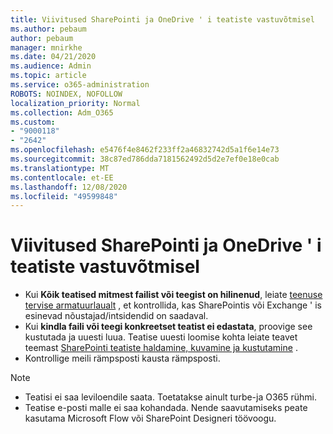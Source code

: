 ```yaml
---
title: Viivitused SharePointi ja OneDrive ' i teatiste vastuvõtmisel
ms.author: pebaum
author: pebaum
manager: mnirkhe
ms.date: 04/21/2020
ms.audience: Admin
ms.topic: article
ms.service: o365-administration
ROBOTS: NOINDEX, NOFOLLOW
localization_priority: Normal
ms.collection: Adm_O365
ms.custom:
- "9000118"
- "2642"
ms.openlocfilehash: e5476f4e8462f233ff2a46832742d5a1f6e14e73
ms.sourcegitcommit: 38c87ed786dda7181562492d5d2e7ef0e18e0cab
ms.translationtype: MT
ms.contentlocale: et-EE
ms.lasthandoff: 12/08/2020
ms.locfileid: "49599848"
---
```

# <a name="delays-in-receiving-sharepoint-and-onedrive-alerts"></a>Viivitused SharePointi ja OneDrive ' i teatiste vastuvõtmisel

- Kui **Kõik teatised mitmest failist või teegist on hilinenud**, leiate [teenuse tervise armatuurlaualt](https://portal.office.com/adminportal/home?ref=/servicehealth) , et kontrollida, kas SharePointis või Exchange ' is esinevad nõustajad/intsidendid on saadaval.
- Kui **kindla faili või teegi konkreetset teatist ei edastata**, proovige see kustutada ja uuesti luua. Teatise uuesti loomise kohta leiate teavet teemast [SharePointi teatiste haldamine, kuvamine ja kustutamine](https://support.microsoft.com/office/99dfb19c-9a90-4a8c-aba1-aa8c8afb0de2) .
- Kontrollige meili rämpsposti kausta rämpsposti.

> [!NOTE]
> - Teatisi ei saa leviloendile saata. Toetatakse ainult turbe-ja O365 rühmi.
> - Teatise e-posti malle ei saa kohandada. Nende saavutamiseks peate kasutama Microsoft Flow või SharePoint Designeri töövoogu.
